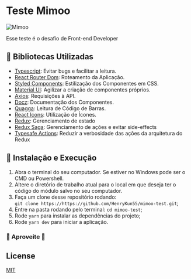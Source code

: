 # Teste Mimoo

![Mimoo](https://mimoo.dev/static/9680db1cb8df962cfa26216345031429/57433/logo.png)

Esse teste é o desafio de Front-end Developer

## 📖 Bibliotecas Utilizadas

- [Typescript](https://www.typescriptlang.org/): Evitar bugs e facilitar a leitura.
- [React Router Dom](https://reacttraining.com/react-router/web/): Roteamento da Aplicação.
- [Styled Components](https://www.styled-components.com/): Estilização dos Componentes em CSS.
- [Material UI](https://material-ui.com/): Agilizar a criação de componentes próprios.
- [Axios](https://github.com/axios/axios): Requisições à API.
- [Docz](https://www.docz.site/): Documentação dos Componentes.
- [Quagga](https://serratus.github.io/quaggaJS/): Leitura de Código de Barras.
- [React Icons](https://react-icons.github.io/react-icons/): Utilização de Ícones.
- [Redux](https://redux.js.org/): Gerenciamento de estado
- [Redux Saga](https://redux-saga.js.org/): Gerenciamento de ações e evitar side-effects
- [Typesafe Actions](https://github.com/piotrwitek/typesafe-actions): Reduzir a verbosidade das ações da arquitetura do Redux

## 🚀 Instalação e Execução

1. Abra o terminal do seu computador. Se estiver no Windows pode ser o CMD ou Powershell.
2. Altere o diretório de trabalho atual para o local em que deseja ter o código do módulo salvo no seu computador.
3. Faça um clone desse repositório rodando: <br/> `git clone https://https://github.com/HenryKun55/mimoo-test.git`;
4. Entre na pasta rodando pelo terminal: `cd mimoo-test`;
5. Rode `yarn` para instalar as dependências do projeto;
6. Rode `yarn dev` para iniciar a aplicação.

### 💚 Aproveite 💚

## License

[MIT](https://choosealicense.com/licenses/mit/)
